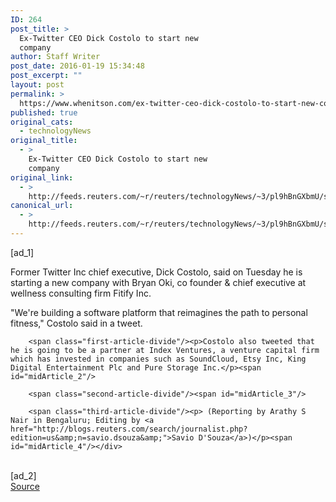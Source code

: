 ```yaml
---
ID: 264
post_title: >
  Ex-Twitter CEO Dick Costolo to start new
  company
author: Staff Writer
post_date: 2016-01-19 15:34:48
post_excerpt: ""
layout: post
permalink: >
  https://www.whenitson.com/ex-twitter-ceo-dick-costolo-to-start-new-company/
published: true
original_cats:
  - technologyNews
original_title:
  - >
    Ex-Twitter CEO Dick Costolo to start new
    company
original_link:
  - >
    http://feeds.reuters.com/~r/reuters/technologyNews/~3/pl9hBnGXbmU/story01.htm
canonical_url:
  - >
    http://feeds.reuters.com/~r/reuters/technologyNews/~3/pl9hBnGXbmU/story01.htm
---
```

 [ad_1]
<br><div id="articleText">
<span id="midArticle_start"/>

<span class="focusParagraph" readability="6"><p><span class="articleLocatio&lt;/span&gt;n">Former Twitter Inc chief executive, Dick Costolo, said on Tuesday he is starting a new company with Bryan Oki, co founder &amp; chief executive at wellness consulting firm Fitify Inc.</span></p></span><span id="midArticle_0"/><p>"We're building a software platform that reimagines the path to personal fitness," Costolo said in a tweet. </p><span id="midArticle_1"/>
        
        <span class="first-article-divide"/><p>Costolo also tweeted that he is going to be a partner at Index Ventures, a venture capital firm which has invested in companies such as SoundCloud, Etsy Inc, King Digital Entertainment Plc and Pure Storage Inc.</p><span id="midArticle_2"/>
        
        <span class="second-article-divide"/><span id="midArticle_3"/>
        
        <span class="third-article-divide"/><p> (Reporting by Arathy S Nair in Bengaluru; Editing by <a href="http://blogs.reuters.com/search/journalist.php?edition=us&amp;n=savio.dsouza&amp;">Savio D'Souza</a>)</p><span id="midArticle_4"/></div>
<br>[ad_2]
<br><a href="http://feeds.reuters.com/~r/reuters/technologyNews/~3/pl9hBnGXbmU/story01.htm">Source </a>